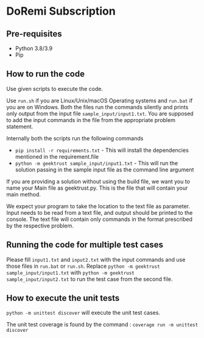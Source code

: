 # DoRemi Subscription

## Pre-requisites

* Python 3.8/3.9
* Pip

## How to run the code

Use given scripts to execute the code.

Use `run.sh` if you are Linux/Unix/macOS Operating systems and `run.bat` if you are on Windows. Both the files run the
commands silently and prints only output from the input file `sample_input/input1.txt`. You are supposed to add the
input commands in the file from the appropriate problem statement.

Internally both the scripts run the following commands

* `pip install -r requirements.txt` - This will install the dependencies mentioned in the requirement.file
* `python -m geektrust sample_input/input1.txt` - This will run the solution passing in the sample input file as the
  command line argument

If you are providing a solution without using the build file, we want you to name your Main file as geektrust.py. This
is the file that will contain your main method.

We expect your program to take the location to the text file as parameter. Input needs to be read from a text file, and
output should be printed to the console. The text file will contain only commands in the format prescribed by the
respective problem.

## Running the code for multiple test cases

Please fill `input1.txt` and `input2.txt` with the input commands and use those files in `run.bat` or `run.sh`.
Replace `python -m geektrust sample_input/input1.txt` with `python -m geektrust sample_input/input2.txt` to run the test
case from the second file.

## How to execute the unit tests

`python -m unittest discover` will execute the unit test cases.

The unit test coverage is found by the command :
`coverage run -m unittest discover`
